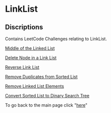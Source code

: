 # LinkList
## Discriptions 
Contains LeetCode Challenges relating to LinkList.

[Middle of the Linked List](./middleLL.js)

[Delete Node in a Link List](./deletenodeLL.js)

[Reverse Link List](./reversell.js)

[Remove Duplicates from Sorted List](./removeDuplicates.js)

[Remove Linked List Elements](./removeLLelementes.js)

[Convert Sorted List to Dinary Search Tree](./convertSortLLtoBST.js)


To go back to the main page click "[here](../index.md)"